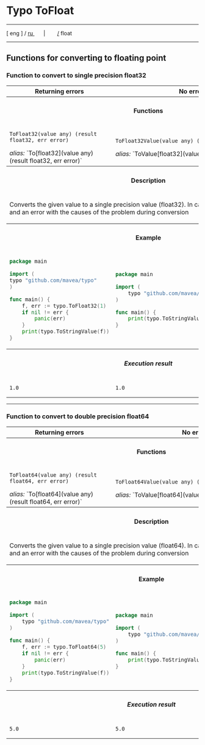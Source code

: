 # Typo ToFloat

---

[ eng ] / [ ru ](..%2Fru%2Ffloat.md)
&nbsp;&nbsp;&nbsp;&nbsp;&nbsp;&nbsp;|&nbsp;&nbsp;&nbsp;&nbsp;&nbsp;&nbsp;&nbsp;&nbsp;[/](..%2F..%2FREADME.md) float

---



## Functions for converting to floating point

### Function to convert to single precision float32

<table>
    <tr>
        <th>Returning errors</th>
        <th>No error return</th>
    </tr>
    <tr>
        <th colspan="2">

#### Functions
</th>
    </tr>
    <tr>
        <td>

`ToFloat32(value any) (result float32, err error)`
<div><i>alias:</i> `To[float32](value any) (result float32, err error)` </div>
        </td>
        <td>

`ToFloat32Value(value any) (result float32)`
<div><i>alias:</i> `ToValue[float32](value any) (result float32)` </div>
        </td>
    </tr>
    <tr>
        <th colspan="2">

#### Description
</th>
    </tr>
    <tr>
        <td colspan="2">

Converts the given value to a single precision value (float32). In case of an error, 0.0 is returned and an error with 
the causes of the problem during conversion
</td>
    </tr>
    <tr>
        <th colspan="2">

#### Example
</th>
    </tr>
    <tr>
        <td>

```go
package main

import (
typo "github.com/mavea/typo"
)

func main() {
    f, err := typo.ToFloat32(1)
    if nil != err {
        panic(err)
    }
    print(typo.ToStringValue(f))
}
```
</td>
        <td>

```go
package main

import (
    typo "github.com/mavea/typo"
)

func main() {
    print(typo.ToStringValue(typo.ToFloat32Value(`1`)))
}
```
</td>
    </tr>
    <tr>
        <th colspan="2">

##### Execution result
</th>
    </tr>
    <tr>
        <td>

```
1.0
```
</td>
        <td>

```
1.0
```
</td>
    </tr>
</table>


---


### Function to convert to double precision float64

<table>
    <tr>
        <th>Returning errors</th>
        <th>No error return</th>
    </tr>
    <tr>
        <th colspan="2">

#### Functions
</th>
    </tr>
    <tr>
        <td>

`ToFloat64(value any) (result float64, err error)`
<div><i>alias:</i> `To[float64](value any) (result float64, err error)` </div>
        </td>
        <td>

`ToFloat64Value(value any) (result float64)`
<div><i>alias:</i> `ToValue[float64](value any) (result float64)` </div>
        </td>
    </tr>
    <tr>
        <th colspan="2">

#### Description
</th>
    </tr>
    <tr>
        <td colspan="2">

Converts the given value to a single precision value (float64). In case of an error, 0.0 is returned and an error with 
the causes of the problem during conversion
</td>
    </tr>
    <tr>
        <th colspan="2">

#### Example
</th>
    </tr>
    <tr>
        <td>

```go
package main

import (
    typo "github.com/mavea/typo"
)

func main() {
    f, err := typo.ToFloat64(5)
    if nil != err {
        panic(err)
    }
    print(typo.ToStringValue(f))
}
```
</td>
        <td>

```go
package main

import (
    typo "github.com/mavea/typo"
)

func main() {
    print(typo.ToStringValue(typo.ToFloat64Value(`5.0`)))
}
```
</td>
    </tr>
    <tr>
        <th colspan="2">

##### Execution result
</th>
    </tr>
    <tr>
        <td>

```
5.0
```
</td>
        <td>

```
5.0
```
</td>
    </tr>
</table>